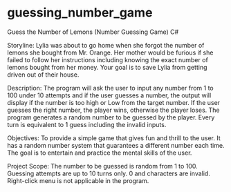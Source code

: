 # guessing_number_game
Guess the Number of Lemons (Number Guessing Game) C#

Storyline: Lylia was about to go home when she forgot the number of lemons she bought from Mr. Orange. Her mother would be furious if she failed to follow her instructions including knowing the exact number of lemons bought from her money. Your goal is to save Lylia from getting driven out of their house.

Description: The program will ask the user to input any number from 1 to 100 under 10 attempts and if the user guesses a number, the output will display if the number is too high or Low from the target number. If the user guesses the right number, the player wins, otherwise the player loses. The program generates a random number to be guessed by the player. Every turn is equivalent to 1 guess including the invalid inputs.

Objectives: To provide a simple game that gives fun and thrill to the user. It has a random number system that guarantees a different number each time. The goal is to entertain and practice the mental skills of the user.

Project Scope: The number to be guessed is random from 1 to 100. Guessing attempts are up to 10 turns only. 0 and characters are invalid. Right-click menu is not applicable in the program. 
